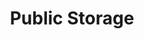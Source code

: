 ---
title: "Public Storage"
url: /milwaukie/public-storage-southeast-mcloughlin-boulevard/
shop: Mieten
---